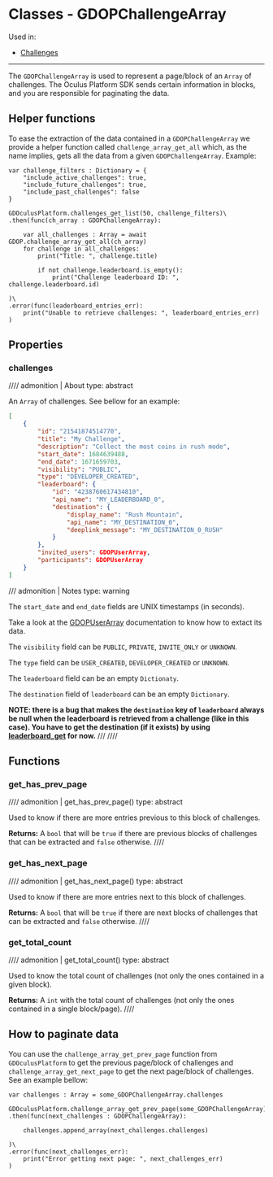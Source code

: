 # Classes - GDOPChallengeArray
Used in:

- [Challenges](/godot_oculus_platform/functions/challenges/)

-----

The `GDOPChallengeArray` is used to represent a page/block of an `Array` of challenges. The Oculus Platform SDK sends certain information in blocks, and you are responsible for paginating the data.

## Helper functions
To ease the extraction of the data contained in a `GDOPChallengeArray` we provide a helper function called `challenge_array_get_all` which, as the name implies, gets all the data from a given `GDOPChallengeArray`. Example:

``` gdscript linenums="1" hl_lines="10"
var challenge_filters : Dictionary = {
    "include_active_challenges": true,
    "include_future_challenges": true,
    "include_past_challenges": false
}

GDOculusPlatform.challenges_get_list(50, challenge_filters)\
.then(func(ch_array : GDOPChallengeArray):

    var all_challenges : Array = await GDOP.challenge_array_get_all(ch_array)
    for challenge in all_challenges:
        print("Title: ", challenge.title)
        
        if not challenge.leaderboard.is_empty():
            print("Challenge leaderboard ID: ", challenge.leaderboard.id)

)\
.error(func(leaderboard_entries_err):
    print("Unable to retrieve challenges: ", leaderboard_entries_err)
)
```

## Properties

### challenges
//// admonition | About
    type: abstract

An `Array` of challenges. See bellow for an example:

``` json linenums="1"
[
    {
        "id": "21541874514770",
        "title": "My Challenge",
        "description": "Collect the most coins in rush mode",
        "start_date": 1684639488,
        "end_date": 1671659703,
        "visibility": "PUBLIC",
        "type": "DEVELOPER_CREATED",
        "leaderboard": {
            "id": "4238760617434810",
            "api_name": "MY_LEADERBOARD_0",
            "destination": {
                "display_name": "Rush Mountain",
                "api_name": "MY_DESTINATION_0",
                "deeplink_message": "MY_DESTINATION_0_RUSH"
            }
        },
        "invited_users": GDOPUserArray,
        "participants": GDOPUserArray
    }
]
```
/// admonition | Notes
    type: warning

The `start_date` and `end_date` fields are UNIX timestamps (in seconds).

Take a look at the [GDOPUserArray](/godot_oculus_platform/classes/gdopuserarray/) documentation to know how to extact its data.

The `visibility` field can be `PUBLIC`, `PRIVATE`, `INVITE_ONLY` or `UNKNOWN`.

The `type` field can be `USER_CREATED`, `DEVELOPER_CREATED` or `UNKNOWN`.

The `leaderboard` field can be an empty `Dictionaty`.

The `destination` field of `leaderboard` can be an empty `Dictionary`.

**NOTE: there is a bug that makes the `destination` key of `leaderboard` always be null when the leaderboard is retrieved from a challenge (like in this case). You have to get the destination (if it exists) by using [leaderboard_get](/godot_oculus_platform/functions/leaderboards/#leaderboard_get) for now.**
///
////

## Functions

### get_has_prev_page
//// admonition | get_has_prev_page()
    type: abstract

Used to know if there are more entries previous to this block of challenges.

**Returns:** A `bool` that will be `true` if there are previous blocks of challenges that can be extracted and `false` otherwise.
////

### get_has_next_page
//// admonition | get_has_next_page()
    type: abstract

Used to know if there are more entries next to this block of challenges.

**Returns:** A `bool` that will be `true` if there are next blocks of challenges that can be extracted and `false` otherwise.
////

### get_total_count
//// admonition | get_total_count()
    type: abstract

Used to know the total count of challenges (not only the ones contained in a given block).

**Returns:** A `int` with the total count of challenges (not only the ones contained in a single block/page).
////

## How to paginate data
You can use the `challenge_array_get_prev_page` function from `GDOculusPlatform` to get the previous page/block of challenges and `challenge_array_get_next_page` to get the next page/block of challenges. See an example bellow:

``` gdscript linenums="1"
var challenges : Array = some_GDOPChallengeArray.challenges

GDOculusPlatform.challenge_array_get_prev_page(some_GDOPChallengeArray)\
.then(func(next_challenges : GDOPChallengeArray):

    challenges.append_array(next_challenges.challenges)

)\
.error(func(next_challenges_err):
    print("Error getting next page: ", next_challenges_err)
)
```